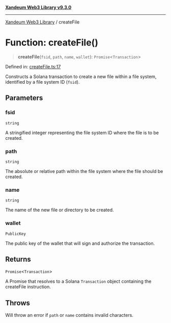 [**Xandeum Web3 Library v9.3.0**](../README.md)

***

[Xandeum Web3 Library](../globals.md) / createFile

# Function: createFile()

> **createFile**(`fsid`, `path`, `name`, `wallet`): `Promise`\<`Transaction`\>

Defined in: [createFile.ts:17](https://github.com/Xandeum/test_web3/blob/main/src/createFile.ts#L17)

Constructs a Solana transaction to create a new file
within a file system, identified by a file system ID (`fsid`).

## Parameters

### fsid

`string`

A stringified integer representing the file system ID where the file is to be created.

### path

`string`

The absolute or relative path within the file system where the file should be created.

### name

`string`

The name of the new file or directory to be created.

### wallet

`PublicKey`

The public key of the wallet that will sign and authorize the transaction.

## Returns

`Promise`\<`Transaction`\>

A Promise that resolves to a Solana `Transaction` object containing the createFile instruction.

## Throws

Will throw an error if `path` or `name` contains invalid characters.
